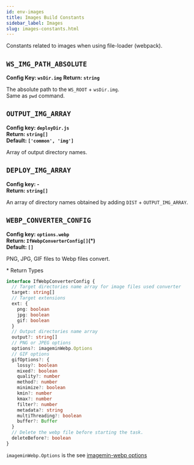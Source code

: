 ```yaml
---
id: env-images
title: Images Build Constants
sidebar_label: Images
slug: images-constants.html
---
```


Constants related to images when using file-loader (webpack).

## `WS_IMG_PATH_ABSOLUTE`

**Config Key: `wsDir.img`**
**Return: `string`**

The absolute path to the `WS_ROOT` + `wsDir.img`.  
Same as `pwd` command.

## `OUTPUT_IMG_ARRAY`

**Config key: `deployDir.js`**  
**Return: `string[]`**  
**Default: `['common', 'img']`**

Array of output directory names.

## `DEPLOY_IMG_ARRAY`

**Config key: -**  
**Return: `string[]`**

An array of directory names obtained by adding `DIST` + `OUTPUT_IMG_ARRAY`.

## `WEBP_CONVERTER_CONFIG`

**Config key: `options.webp`**  
**Return: `IfWebpConverterConfig[]`(\*)**  
**Default: `[]`**

PNG, JPG, GIF files to Webp files convert.

\* Return Types

```typescript
interface IfWebpConverterConfig {
  // Target directories name array for image files used converter
  target: string[]
  // Target extensions
  ext: {
    png: boolean
    jpg: boolean
    gif: boolean
  }
  // Output directories name array
  output?: string[]
  // PNG or JPEG options
  options?: imageminWebp.Options
  // GIF options
  gifOptions?: {
    lossy?: boolean
    mixed?: boolean
    quality?: number
    method?: number
    minimize?: boolean
    kmin?: number
    kmax?: number
    filter?: number
    metadata?: string
    multiThreading?: boolean
    buffer?: Buffer
  }
  // Delete the webp file before starting the task.
  deleteBefore?: boolean
}
```

`imageminWebp.Options` is the see [imagemin-webp options](https://github.com/imagemin/imagemin-webp#options)
